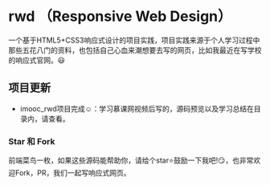 # rwd （Responsive Web Design）

一个基于HTML5+CSS3响应式设计的项目实践，项目实践来源于个人学习过程中那些五花八门的资料，也包括自己心血来潮想要去写的网页，比如我最近在写学校的响应式官网。:smiley:

## 项目更新

- imooc_rwd项目完成:relaxed:：学习慕课网视频后写的，源码预览以及学习总结在目录内，请查看。

### Star 和 Fork

前端菜鸟一枚，如果这些源码能帮助你，请给个star:star:鼓励一下我吧!:smirk:，也非常欢迎Fork，PR，我们一起写响应式网页。

